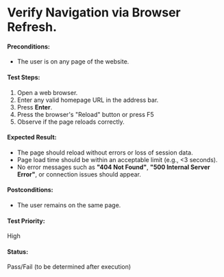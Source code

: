 # Verify Navigation via Browser Refresh.

#### **Preconditions:**  
- The user is on any page of the website.  

#### **Test Steps:**  
1. Open a web browser.  
2. Enter any valid homepage URL in the address bar.  
3. Press **Enter**.
4. Press the browser's "Reload" button or press F5
5. Observe if the page reloads correctly.  

#### **Expected Result:**  
- The page should reload without errors or loss of session data.
- Page load time should be within an acceptable limit (e.g., <3 seconds).  
- No error messages such as **"404 Not Found"**, **"500 Internal Server Error"**, or connection issues should appear.  

#### **Postconditions:**  
- The user remains on the same page.  

#### **Test Priority:**  
High  

#### **Status:**  
Pass/Fail (to be determined after execution)  
